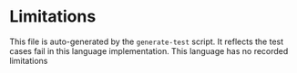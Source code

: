 # Limitations
This file is auto-generated by the `generate-test` script. It reflects the test cases fail in this language implementation.
This language has no recorded limitations